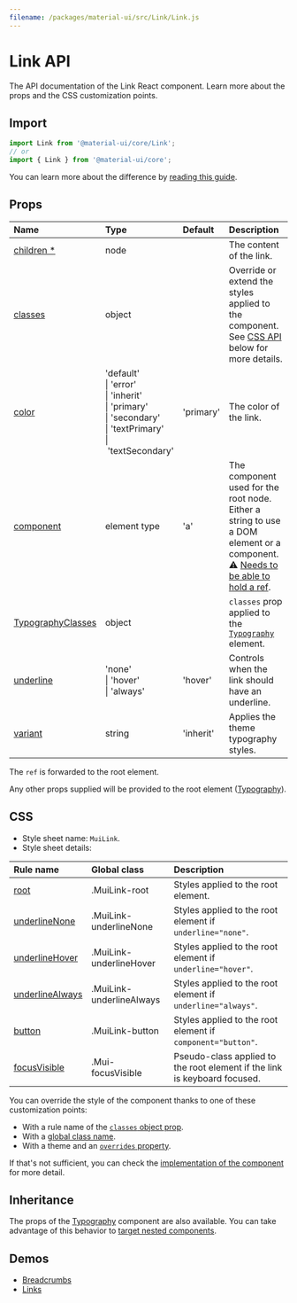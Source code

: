 ```yaml
---
filename: /packages/material-ui/src/Link/Link.js
---
```


<!--- This documentation is automatically generated, do not try to edit it. -->

# Link API

<p class="description">The API documentation of the Link React component. Learn more about the props and the CSS customization points.</p>

## Import

```js
import Link from '@material-ui/core/Link';
// or
import { Link } from '@material-ui/core';
```

You can learn more about the difference by [reading this guide](/guides/minimizing-bundle-size/).



## Props

| Name | Type | Default | Description |
|:-----|:-----|:--------|:------------|
| <a class="anchor-link" id="props--children"></a><a href="#props--children" class="prop-name required">children&nbsp;*</a> | <span class="prop-type">node</span> |  | The content of the link. |
| <a class="anchor-link" id="props--classes"></a><a href="#props--classes" class="prop-name">classes</a> | <span class="prop-type">object</span> |  | Override or extend the styles applied to the component. See [CSS API](#css) below for more details. |
| <a class="anchor-link" id="props--color"></a><a href="#props--color" class="prop-name">color</a> | <span class="prop-type">'default'<br>&#124;&nbsp;'error'<br>&#124;&nbsp;'inherit'<br>&#124;&nbsp;'primary'<br>&#124;&nbsp;'secondary'<br>&#124;&nbsp;'textPrimary'<br>&#124;&nbsp;'textSecondary'</span> | <span class="prop-default">'primary'</span> | The color of the link. |
| <a class="anchor-link" id="props--component"></a><a href="#props--component" class="prop-name">component</a> | <span class="prop-type">element type</span> | <span class="prop-default">'a'</span> | The component used for the root node. Either a string to use a DOM element or a component.<br>⚠️ [Needs to be able to hold a ref](/guides/composition/#caveat-with-refs). |
| <a class="anchor-link" id="props--TypographyClasses"></a><a href="#props--TypographyClasses" class="prop-name">TypographyClasses</a> | <span class="prop-type">object</span> |  | `classes` prop applied to the [`Typography`](/api/typography/) element. |
| <a class="anchor-link" id="props--underline"></a><a href="#props--underline" class="prop-name">underline</a> | <span class="prop-type">'none'<br>&#124;&nbsp;'hover'<br>&#124;&nbsp;'always'</span> | <span class="prop-default">'hover'</span> | Controls when the link should have an underline. |
| <a class="anchor-link" id="props--variant"></a><a href="#props--variant" class="prop-name">variant</a> | <span class="prop-type">string</span> | <span class="prop-default">'inherit'</span> | Applies the theme typography styles. |

The `ref` is forwarded to the root element.

Any other props supplied will be provided to the root element ([Typography](/api/typography/)).

## CSS

- Style sheet name: `MuiLink`.
- Style sheet details:

| Rule name | Global class | Description |
|:-----|:-------------|:------------|
| <a class="anchor-link" id="css--root"></a><a href="#css--root" class="prop-name">root</a> | <span class="prop-name">.MuiLink-root</span> | Styles applied to the root element.
| <a class="anchor-link" id="css--underlineNone"></a><a href="#css--underlineNone" class="prop-name">underlineNone</a> | <span class="prop-name">.MuiLink-underlineNone</span> | Styles applied to the root element if `underline="none"`.
| <a class="anchor-link" id="css--underlineHover"></a><a href="#css--underlineHover" class="prop-name">underlineHover</a> | <span class="prop-name">.MuiLink-underlineHover</span> | Styles applied to the root element if `underline="hover"`.
| <a class="anchor-link" id="css--underlineAlways"></a><a href="#css--underlineAlways" class="prop-name">underlineAlways</a> | <span class="prop-name">.MuiLink-underlineAlways</span> | Styles applied to the root element if `underline="always"`.
| <a class="anchor-link" id="css--button"></a><a href="#css--button" class="prop-name">button</a> | <span class="prop-name">.MuiLink-button</span> | Styles applied to the root element if `component="button"`.
| <a class="anchor-link" id="css--focusVisible"></a><a href="#css--focusVisible" class="prop-name">focusVisible</a> | <span class="prop-name">.Mui-focusVisible</span> | Pseudo-class applied to the root element if the link is keyboard focused.

You can override the style of the component thanks to one of these customization points:

- With a rule name of the [`classes` object prop](/customization/components/#overriding-styles-with-classes).
- With a [global class name](/customization/components/#overriding-styles-with-global-class-names).
- With a theme and an [`overrides` property](/customization/globals/#css).

If that's not sufficient, you can check the [implementation of the component](https://github.com/mui-org/material-ui/blob/master/packages/material-ui/src/Link/Link.js) for more detail.

## Inheritance

The props of the [Typography](/api/typography/) component are also available.
You can take advantage of this behavior to [target nested components](/guides/api/#spread).

## Demos

- [Breadcrumbs](/components/breadcrumbs/)
- [Links](/components/links/)

